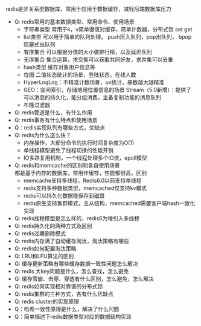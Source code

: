 redis是非关系型数据库，常用于应用于数据缓存，减轻后端数据库压力
* Q: redis常用的基本数据类型、常用命令、使用场景<br>
   * 字符串类型 常用于k，v简单键值对缓存，简单计数器，分布式锁 set get
   * list类型 可以用于简单的队列处理， push压入队列，pop出队列， bpop阻塞式出队列
   * 有序集合 可以根据分值的大小做排行榜，以及延迟队列
   * 无序集合 集合运算，求交集可以获取共同好友，求并集可以去重
   * hash类型 缓存对象用户信息等
   * 位图  二值状态统计的场景，登陆状态，在线人数
   * HyperLogLog：不精准计数场景，uv统计，基数越大越精准 
   * GEO：空间索引，存储地理位置信息的场景
     Stream（5.0新增）：提供了可以消息的持久化，能分组消费，主备复制功能的消息队列
   * 布隆过滤器
* Q: redis管道是什么，有什么作用 <br>
* Q: redis事务有什么特点和使用场景 <br>
* Q：redis实现队列有哪些方式，优缺点 <br>
* Q: redis为什么这么快？<br>
  * 内存操作，大部分命令的执行时间复杂度为O(1)
  * 单线程模型避免了线程切换的性能开销
  * IO多路复用机制，一个线程处理多个IO流，epoll模型
* Q: redis和memcache的区别和各自使用场景 <br>
  都是基于内存的数据库，常用作缓存，性能都很高，区别
  * memcache支持多线程，Redis6.0以前支持单线程
  * redis支持多种数据类型，memcached仅支持kv模式
  * redis可以持久化数据能保存到磁盘
  * redis原生支持集群模式，主从结构，memcached需要客户端hash一致化实现
* Q: redis线程模型是怎么样的，redis6为啥引入多线程 <br>
* Q: redis持久化的两种方式及区别 <br>
* Q: redis过期删除模式 <br>
* Q: redis内存满了自动缓存淘汰，淘汰策略有哪些 <br>
* Q: redis如何配置淘汰策略<br>
* Q: LRU和LFU算法的区别<br>
* Q: 缓存更新策略有哪些缓存数据一致性问题怎么解决<br>
* Q: redis 大key问题是什么，怎么查找，怎么避免<br>
* Q: 缓存雪崩、击穿、穿透有什么区别，怎么避免，怎么解决<br>
* Q: redis如何实现相对靠谱的分布式锁<br>
* Q: redis集群的三种方式，各有什么优缺点<br>
* Q: redis cluster的实现原理<br>
* Q：哈希一致性原理是什么，解决了什么问题<br>
* Q：简单描述下redis数据类型对应的数据结构实现<br>